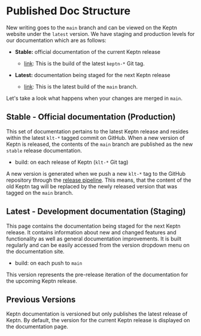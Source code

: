 # Published Doc Structure

New writing goes to the `main` branch and can be viewed on the Keptn website under the `latest` version.
We have staging and production levels for our documentation which are as follows:
<!-- markdownlint-disable MD007 -->
* **Stable:** official documentation of the current Keptn release
    * [link](https://keptn.sh/stable/): This is the build of the latest `keptn-*` Git tag.

* **Latest:** documentation being staged for the next Keptn release
    * [link](https://keptn.sh/latest/): This is the latest build of the `main` branch.
<!-- markdownlint-enable MD007 -->
Let's take a look what happens when your changes are merged in `main`.

## Stable - Official documentation (Production)

This set of documentation pertains to the latest Keptn release and resides within the
latest `klt-*` tagged commit on GitHub.
When a new version of Keptn is released, the contents of the `main` branch are published as
the new `stable` release documentation.

* build: on each release of Keptn (`klt-*` Git tag)

A new version is generated when we push a new `klt-*` tag to the GitHub repository through the
[release pipeline](https://github.com/keptn/lifecycle-toolkit/tree/main/.github/workflows/release.yml).
This means, that the content of the old Keptn tag will be replaced by the newly released version
that was tagged on the `main` branch.

## Latest - Development documentation (Staging)

This page contains the documentation being staged for the next Keptn release.
It contains information about new and changed features and functionality
as well as general documentation improvements.
It is built regularly and can be easily accessed from the version dropdown menu on the documentation site.

* build: on each push to `main`

This version represents the pre-release iteration of the documentation for the upcoming Keptn release.

## Previous Versions

Keptn documentation is versioned but only publishes the latest release of Keptn.
By default, the version for the current Keptn release
is displayed on the documentation page.
